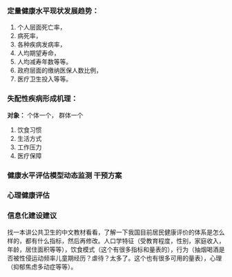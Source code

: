 ### 定量健康水平现状发展趋势：

1. 个人层面死亡率，
2. 病死率，
3. 各种疾病发病率，
4. 人均期望寿命，
5. 人均减寿年数等等。
6. 政府层面的缴纳医保人数比例，
7. 医疗卫生投入等等。



### 失配性疾病形成机理：

**对象：** 个体一个， 群体一个

1. 饮食习惯
2. 生活方式
3. 工作压力
4. 医疗保障



### 健康水平评估模型动态监测 干预方案



### 心理健康评估



### 信息化建设建议





找一本讲公共卫生的中文教材看看，了解一下我国目前居民健康评价的体系是怎么样的，都有什么指标，然后再修改。人口学特征（受教育程度，性别，家庭收入，年龄，居住面积等等），饮食模式（这个有很多指标和量表的），行为（抽烟喝酒是否被性侵运动频率儿童期经历？虐待？太多了。这个也有很多可用的量表），心理（抑郁焦虑多动症等等）。


